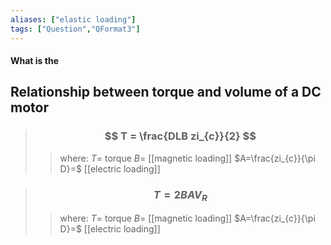 ```yaml
---
aliases: ["elastic loading"]
tags: ["Question","QFormat3"]
---
```


#### What is the
## Relationship between torque and volume of a DC motor

> ### $$ T =  \frac{DLB zi_{c}}{2} $$ 
>> where:
>> $T=$ torque 
>> $B=$ [[magnetic loading]]
>> $A=\frac{zi_{c}}{\pi D}=$ [[electric loading]]

> ### $$ T = 2BA V_{R} $$ 
>> where:
>> $T=$ torque
>> $B=$ [[magnetic loading]]
>> $A=\frac{zi_{c}}{\pi D}=$ [[electric loading]]